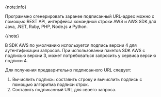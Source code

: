 {note:info}

Программно сгенерировать заранее подписанный URL-адрес можно с помощью REST API, интерфейса командной строки AWS и AWS SDK для Java, .NET, Ruby, PHP, Node.js и Python.

{/note}

В SDK AWS по умолчанию используется подпись версии 4 для аутентификации запросов. При использовании пакетов SDK AWS с подписью версии 3, может потребоваться запросить у сервиса версию подписи 4.

Для получения предварительно подписанного URL следует:

1.  Вычислить подпись: составить строку и вычислить подпись с помощью алгоритма подписи строк.
2.  Составить подписанный URL для своего запроса.
